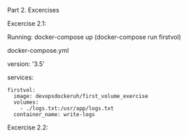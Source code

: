 Part 2. Excercises

Excercise 2.1: 

Running: 
docker-compose up 
(docker-compose run firstvol)

docker-compose.yml
 
version: '3.5' 

services: 

    firstvol:
      image: devopsdockeruh/first_volume_exercise 
      volumes: 
        - ./logs.txt:/usr/app/logs.txt
      container_name: write-logs

Excercise 2.2: 
